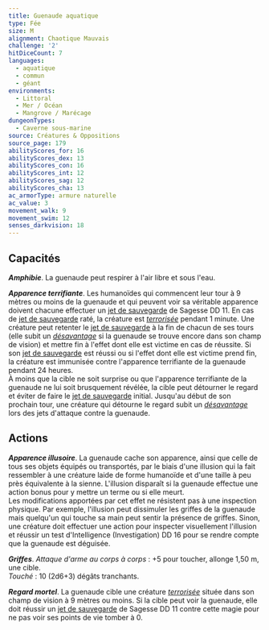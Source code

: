 ```yaml
---
title: Guenaude aquatique
type: Fée
size: M
alignment: Chaotique Mauvais
challenge: '2'
hitDiceCount: 7
languages:
  - aquatique
  - commun
  - géant
environments:
  - Littoral
  - Mer / Océan
  - Mangrove / Marécage
dungeonTypes:
  - Caverne sous-marine
source: Créatures & Oppositions
source_page: 179
abilityScores_for: 16
abilityScores_dex: 13
abilityScores_con: 16
abilityScores_int: 12
abilityScores_sag: 12
abilityScores_cha: 13
ac_armorType: armure naturelle
ac_value: 3
movement_walk: 9
movement_swim: 12
senses_darkvision: 18
---
```

## Capacités
_**Amphibie**_. La guenaude peut respirer à l'air libre et sous l'eau.

_**Apparence terrifiante**_. Les humanoïdes qui commencent leur tour à 9 mètres ou moins de la guenaude et qui peuvent voir sa véritable apparence doivent chacune effectuer un [jet de sauvegarde](/utiliser-les-caracteristiques/#jets-de-sauvegarde) de Sagesse DD 11. En cas de [jet de sauvegarde](/utiliser-les-caracteristiques/#jets-de-sauvegarde) raté, la créature est [_terrorisée_](/gerer-la-sante-du-personnage/#terrorise) pendant 1 minute. Une créature peut retenter le [jet de sauvegarde](/utiliser-les-caracteristiques/#jets-de-sauvegarde) à la fin de chacun de ses tours (elle subit un [_désavantage_](/utiliser-les-caracteristiques/#avantage-et-desavantage) si la guenaude se trouve encore dans son champ de vision) et mettre fin à l'effet dont elle est victime en cas de réussite. Si son [jet de sauvegarde](/utiliser-les-caracteristiques/#jets-de-sauvegarde) est réussi ou si l'effet dont elle est victime prend fin, la créature est immunisée contre l'apparence terrifiante de la guenaude pendant 24 heures.  
À moins que la cible ne soit surprise ou que l'apparence terrifiante de la guenaude ne lui soit brusquement révélée, la cible peut détourner le regard et éviter de faire le [jet de sauvegarde](/utiliser-les-caracteristiques/#jets-de-sauvegarde) initial. Jusqu'au début de son prochain tour, une créature qui détourne le regard subit un [_désavantage_](/utiliser-les-caracteristiques/#avantage-et-desavantage) lors des jets d'attaque contre la guenaude.

## Actions
_**Apparence illusoire**_. La guenaude cache son apparence, ainsi que celle de tous ses objets équipés ou transportés, par le biais d'une illusion qui la fait ressembler à une créature laide de forme humanoïde et d'une taille à peu près équivalente à la sienne. L'illusion disparaît si la guenaude effectue une action bonus pour y mettre un terme ou si elle meurt.  
Les modifications apportées par cet effet ne résistent pas à une inspection physique. Par exemple, l'illusion peut dissimuler les griffes de la guenaude mais quelqu'un qui touche sa main peut sentir la présence de griffes. Sinon, une créature doit effectuer une action pour inspecter visuellement l'illusion et réussir un test d'Intelligence (Investigation) DD 16 pour se rendre compte que la guenaude est déguisée.

_**Griffes**_. _Attaque d'arme au corps à corps_ : +5 pour toucher, allonge 1,50 m, une cible.  
_Touché_ : 10 (2d6+3) dégâts tranchants.

_**Regard mortel**_. La guenaude cible une créature [_terrorisée_](/gerer-la-sante-du-personnage/#terrorise) située dans son champ de vision à 9 mètres ou moins. Si la cible peut voir la guenaude, elle doit réussir un [jet de sauvegarde](/utiliser-les-caracteristiques/#jets-de-sauvegarde) de Sagesse DD 11 contre cette magie pour ne pas voir ses points de vie tomber à 0.
